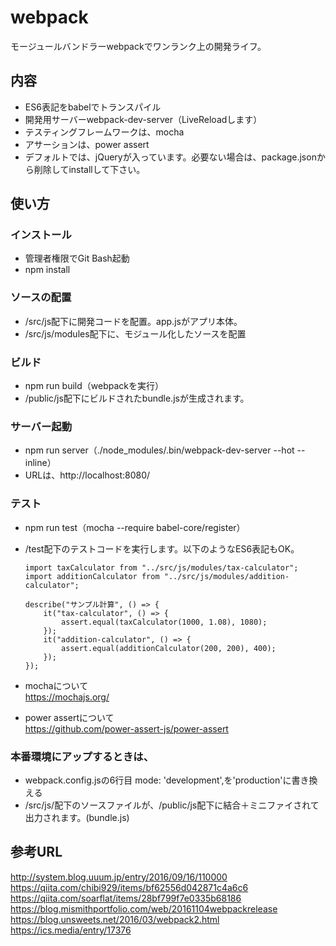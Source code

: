 # webpack
モージュールバンドラーwebpackでワンランク上の開発ライフ。

## 内容
* ES6表記をbabelでトランスパイル
* 開発用サーバーwebpack-dev-server（LiveReloadします）
* テスティングフレームワークは、mocha
* アサーションは、power assert
* デフォルトでは、jQueryが入っています。必要ない場合は、package.jsonから削除してinstallして下さい。

## 使い方
### インストール
* 管理者権限でGit Bash起動
* npm install

### ソースの配置
* /src/js配下に開発コードを配置。app.jsがアプリ本体。
* /src/js/modules配下に、モジュール化したソースを配置

### ビルド
* npm run build（webpackを実行）
* /public/js配下にビルドされたbundle.jsが生成されます。

### サーバー起動
* npm run server（./node_modules/.bin/webpack-dev-server --hot --inline）
* URLは、http://localhost:8080/

### テスト
* npm run test（mocha --require babel-core/register）
* /test配下のテストコードを実行します。以下のようなES6表記もOK。

    ```import assert from "assert";
    import taxCalculator from "../src/js/modules/tax-calculator";
    import additionCalculator from "../src/js/modules/addition-calculator";

    describe("サンプル計算", () => {
        it("tax-calculator", () => {
            assert.equal(taxCalculator(1000, 1.08), 1080);
        });
        it("addition-calculator", () => {
            assert.equal(additionCalculator(200, 200), 400);
        });
    });

* mochaについて  
https://mochajs.org/  
* power assertについて  
https://github.com/power-assert-js/power-assert  

### 本番環境にアップするときは、
* webpack.config.jsの6行目 mode: 'development',を'production'に書き換える
* /src/js/配下のソースファイルが、/public/js配下に結合＋ミニファイされて出力されます。(bundle.js)

## 参考URL
http://system.blog.uuum.jp/entry/2016/09/16/110000  
https://qiita.com/chibi929/items/bf62556d042871c4a6c6  
https://qiita.com/soarflat/items/28bf799f7e0335b68186  
https://blog.mismithportfolio.com/web/20161104webpackrelease  
https://blog.unsweets.net/2016/03/webpack2.html  
https://ics.media/entry/17376  

